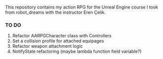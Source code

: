 This repository contains my action RPG for the Unreal Engine course I took from robot_dreams with the instructor Eren Çelik.

### TO DO

1. Refactor AARPGCharacter class with Controllers
2. Set a collision profile for attached equipages
3. Refactor weapon attachment logic
4. NotifyState refactoring (maybe lambda function field variable?)